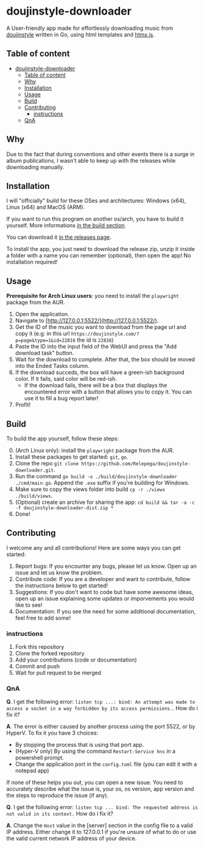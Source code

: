 # doujinstyle-downloader

A User-friendly app made for effortlessly downloading music from
[doujinstyle](https://doujinstyle.com/) written in Go, using html templates and
[htmx.js](https://htmx.org/).

## Table of content

- [doujinstyle-downloader](#doujinstyle-downloader)
  - [Table of content](#table-of-content)
  - [Why](#why)
  - [Installation](#installation)
  - [Usage](#usage)
  - [Build](#build)
  - [Contributing](#contributing)
    - [instructions](#instructions)
  - [QnA](#QnA)

## Why

Due to the fact that during conventions and other events there is a surge in
album publications, I wasn't able to keep up with the releases while downloading
manually.

## Installation

I will "officially" build for these OSes and architectures: Windows (x64), Linux
(x64) and MacOS (ARM).

If you want to run this program on another os/arch, you have to build it
yourself. More informations [in the build section](#Build).

You can download it
[in the releases page](https://github.com/Relepega/doujinstyle-downloader/releases).

To install the app, you just need to download the release zip, unzip it inside a
folder with a name you can remember (optional), then open the app! No
installation required!

## Usage

**Prerequisite for Arch Linux users**: you need to install the `playwright`
package from the AUR.

1. Open the application.
2. Navigate to [http://127.0.0.1:5522/](http://127.0.0.1:5522/).
3. Get the ID of the music you want to download from the page url and copy it
   (e.g: in this url `https://doujinstyle.com/?p=page&type=1&id=22816` the id is
   `22816`)
4. Paste the ID into the input field of the WebUI and press the "Add download
   task" button.
5. Wait for the download to complete. After that, the box should be moved into
   the Ended Tasks column.
6. If the download succeds, the box will have a green-ish background color. If
   it fails, said color will be red-ish.
   - If the download fails, there will be a box that displays the encountered
     error with a button that allows you to copy it. You can use it to fill a
     bug report later!
7. Profit!

## Build

To build the app yourself, follow these steps:

0. (Arch Linux only): install the `playwright` package from the AUR.
1. Install these packages to get started: `git`, `go`.
2. Clone the repo
   `git clone https://github.com/Relepega/doujinstyle-downloader.git`.
3. Run the command `go build -o ./build/doujinstyle-downloader ./cmd/main.go`.
   Append the `.exe` suffix if you're building for Windows.
4. Make sure to copy the views folder into build `cp -r ./views ./build/views`.
5. (Optional) create an archive for sharing the app:
   `cd build && tar -a -c -f doujinstyle-downloader-dist.zip *`
6. Done!

## Contributing

I welcome any and all contributions! Here are some ways you can get started:

1. Report bugs: If you encounter any bugs, please let us know. Open up an issue
   and let us know the problem.
2. Contribute code: If you are a developer and want to contribute, follow the
   instructions below to get started!
3. Suggestions: If you don't want to code but have some awesome ideas, open up
   an issue explaining some updates or imporvements you would like to see!
4. Documentation: If you see the need for some additional documentation, feel
   free to add some!

### instructions

1. Fork this repository
2. Clone the forked repository
3. Add your contributions (code or documentation)
4. Commit and push
5. Wait for pull request to be merged

### QnA

**Q**. I get the following error:
`listen tcp ...: bind: An attempt was made to access a socket in a way forbidden by its access permissions.`.
How do i fix it?

**A**. The error is either caused by another process using the port 5522, or by
HyperV. To fix it you have 3 choices:

- By stopping the process that is using that port app.
- (Hyper-V only) By using the command `Restart-Service hns` in a powershell
  prompt.
- Change the application port in the `config.toml` file (you can edit it with a
  notepad app)

If none of these helps you out, you can open a new issue. You need to accurately
describe what the issue is, your os, os version, app version and the steps to
reproduce the issue (if any).

**Q**. I get the following error:
`listen tcp ... bind: The requested address is not valid in its context.` How do
i fix it?

**A**. Change the `Host` value in the [server] section in the config file to a
valid IP address. Either change it to 127.0.0.1 if you're unsure of what to do
or use the valid current network IP address of your device.
